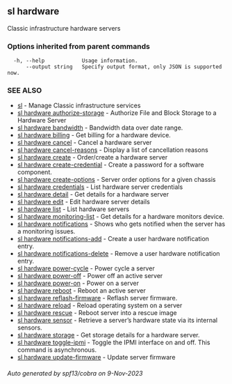 ## sl hardware

Classic infrastructure hardware servers

### Options inherited from parent commands

```
  -h, --help            Usage information.
      --output string   Specify output format, only JSON is supported now.
```

### SEE ALSO

* [sl](sl.md)	 - Manage Classic infrastructure services
* [sl hardware authorize-storage](sl_hardware_authorize-storage.md)	 - Authorize File and Block Storage to a Hardware Server
* [sl hardware bandwidth](sl_hardware_bandwidth.md)	 - Bandwidth data over date range.
* [sl hardware billing](sl_hardware_billing.md)	 - Get billing for a hardware device.
* [sl hardware cancel](sl_hardware_cancel.md)	 - Cancel a hardware server
* [sl hardware cancel-reasons](sl_hardware_cancel-reasons.md)	 - Display a list of cancellation reasons
* [sl hardware create](sl_hardware_create.md)	 - Order/create a hardware server
* [sl hardware create-credential](sl_hardware_create-credential.md)	 - Create a password for a software component.
* [sl hardware create-options](sl_hardware_create-options.md)	 - Server order options for a given chassis
* [sl hardware credentials](sl_hardware_credentials.md)	 - List hardware server credentials
* [sl hardware detail](sl_hardware_detail.md)	 - Get details for a hardware server
* [sl hardware edit](sl_hardware_edit.md)	 - Edit hardware server details
* [sl hardware list](sl_hardware_list.md)	 - List hardware servers
* [sl hardware monitoring-list](sl_hardware_monitoring-list.md)	 - Get details for a hardware monitors device.
* [sl hardware notifications](sl_hardware_notifications.md)	 - Shows who gets notified when the server has a monitoring issues.
* [sl hardware notifications-add](sl_hardware_notifications-add.md)	 - Create a user hardware notification entry.
* [sl hardware notifications-delete](sl_hardware_notifications-delete.md)	 - Remove a user hardware notification entry.
* [sl hardware power-cycle](sl_hardware_power-cycle.md)	 - Power cycle a server
* [sl hardware power-off](sl_hardware_power-off.md)	 - Power off an active server
* [sl hardware power-on](sl_hardware_power-on.md)	 - Power on a server
* [sl hardware reboot](sl_hardware_reboot.md)	 - Reboot an active server
* [sl hardware reflash-firmware](sl_hardware_reflash-firmware.md)	 - Reflash server firmware.
* [sl hardware reload](sl_hardware_reload.md)	 - Reload operating system on a server
* [sl hardware rescue](sl_hardware_rescue.md)	 - Reboot server into a rescue image
* [sl hardware sensor](sl_hardware_sensor.md)	 - Retrieve a server’s hardware state via its internal sensors.
* [sl hardware storage](sl_hardware_storage.md)	 - Get storage details for a hardware server.
* [sl hardware toggle-ipmi](sl_hardware_toggle-ipmi.md)	 - Toggle the IPMI interface on and off. This command is asynchronous.
* [sl hardware update-firmware](sl_hardware_update-firmware.md)	 - Update server firmware

###### Auto generated by spf13/cobra on 9-Nov-2023
